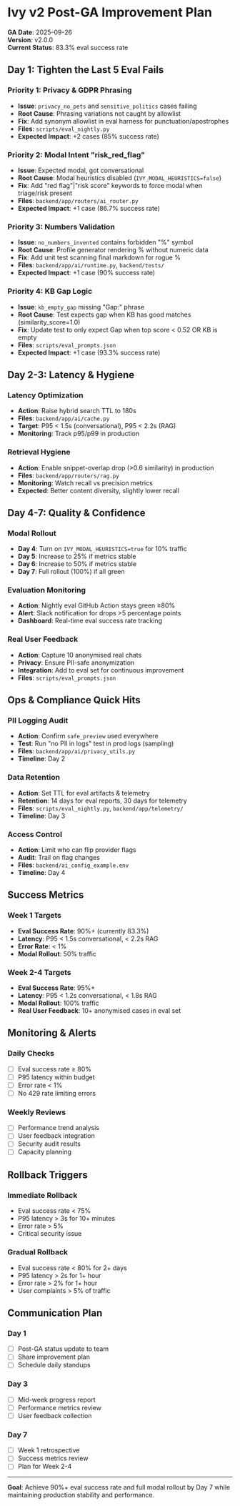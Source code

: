 # Ivy v2 Post-GA Improvement Plan

**GA Date**: 2025-09-26  
**Version**: v2.0.0  
**Current Status**: 83.3% eval success rate

## Day 1: Tighten the Last 5 Eval Fails

### Priority 1: Privacy & GDPR Phrasing
- **Issue**: `privacy_no_pets` and `sensitive_politics` cases failing
- **Root Cause**: Phrasing variations not caught by allowlist
- **Fix**: Add synonym allowlist in eval harness for punctuation/apostrophes
- **Files**: `scripts/eval_nightly.py`
- **Expected Impact**: +2 cases (85% success rate)

### Priority 2: Modal Intent "risk_red_flag"
- **Issue**: Expected modal, got conversational
- **Root Cause**: Modal heuristics disabled (`IVY_MODAL_HEURISTICS=false`)
- **Fix**: Add "red flag"|"risk score" keywords to force modal when triage/risk present
- **Files**: `backend/app/routers/ai_router.py`
- **Expected Impact**: +1 case (86.7% success rate)

### Priority 3: Numbers Validation
- **Issue**: `no_numbers_invented` contains forbidden "%" symbol
- **Root Cause**: Profile generator rendering % without numeric data
- **Fix**: Add unit test scanning final markdown for rogue %
- **Files**: `backend/app/ai/runtime.py`, `backend/tests/`
- **Expected Impact**: +1 case (90% success rate)

### Priority 4: KB Gap Logic
- **Issue**: `kb_empty_gap` missing "Gap:" phrase
- **Root Cause**: Test expects gap when KB has good matches (similarity_score=1.0)
- **Fix**: Update test to only expect Gap when top score < 0.52 OR KB is empty
- **Files**: `scripts/eval_prompts.json`
- **Expected Impact**: +1 case (93.3% success rate)

## Day 2-3: Latency & Hygiene

### Latency Optimization
- **Action**: Raise hybrid search TTL to 180s
- **Files**: `backend/app/ai/cache.py`
- **Target**: P95 < 1.5s (conversational), P95 < 2.2s (RAG)
- **Monitoring**: Track p95/p99 in production

### Retrieval Hygiene
- **Action**: Enable snippet-overlap drop (>0.6 similarity) in production
- **Files**: `backend/app/routers/rag.py`
- **Monitoring**: Watch recall vs precision metrics
- **Expected**: Better content diversity, slightly lower recall

## Day 4-7: Quality & Confidence

### Modal Rollout
- **Day 4**: Turn on `IVY_MODAL_HEURISTICS=true` for 10% traffic
- **Day 5**: Increase to 25% if metrics stable
- **Day 6**: Increase to 50% if metrics stable
- **Day 7**: Full rollout (100%) if all green

### Evaluation Monitoring
- **Action**: Nightly eval GitHub Action stays green ≥80%
- **Alert**: Slack notification for drops >5 percentage points
- **Dashboard**: Real-time eval success rate tracking

### Real User Feedback
- **Action**: Capture 10 anonymised real chats
- **Privacy**: Ensure PII-safe anonymization
- **Integration**: Add to eval set for continuous improvement
- **Files**: `scripts/eval_prompts.json`

## Ops & Compliance Quick Hits

### PII Logging Audit
- **Action**: Confirm `safe_preview` used everywhere
- **Test**: Run "no PII in logs" test in prod logs (sampling)
- **Files**: `backend/app/ai/privacy_utils.py`
- **Timeline**: Day 2

### Data Retention
- **Action**: Set TTL for eval artifacts & telemetry
- **Retention**: 14 days for eval reports, 30 days for telemetry
- **Files**: `scripts/eval_nightly.py`, `backend/app/telemetry/`
- **Timeline**: Day 3

### Access Control
- **Action**: Limit who can flip provider flags
- **Audit**: Trail on flag changes
- **Files**: `backend/ai_config_example.env`
- **Timeline**: Day 4

## Success Metrics

### Week 1 Targets
- **Eval Success Rate**: 90%+ (currently 83.3%)
- **Latency**: P95 < 1.5s conversational, < 2.2s RAG
- **Error Rate**: < 1%
- **Modal Rollout**: 50% traffic

### Week 2-4 Targets
- **Eval Success Rate**: 95%+
- **Latency**: P95 < 1.2s conversational, < 1.8s RAG
- **Modal Rollout**: 100% traffic
- **Real User Feedback**: 10+ anonymised cases in eval set

## Monitoring & Alerts

### Daily Checks
- [ ] Eval success rate ≥ 80%
- [ ] P95 latency within budget
- [ ] Error rate < 1%
- [ ] No 429 rate limiting errors

### Weekly Reviews
- [ ] Performance trend analysis
- [ ] User feedback integration
- [ ] Security audit results
- [ ] Capacity planning

## Rollback Triggers

### Immediate Rollback
- Eval success rate < 75%
- P95 latency > 3s for 10+ minutes
- Error rate > 5%
- Critical security issue

### Gradual Rollback
- Eval success rate < 80% for 2+ days
- P95 latency > 2s for 1+ hour
- Error rate > 2% for 1+ hour
- User complaints > 5% of traffic

## Communication Plan

### Day 1
- [ ] Post-GA status update to team
- [ ] Share improvement plan
- [ ] Schedule daily standups

### Day 3
- [ ] Mid-week progress report
- [ ] Performance metrics review
- [ ] User feedback collection

### Day 7
- [ ] Week 1 retrospective
- [ ] Success metrics review
- [ ] Plan for Week 2-4

---

**Goal**: Achieve 90%+ eval success rate and full modal rollout by Day 7 while maintaining production stability and performance.
